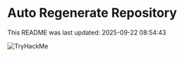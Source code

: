 # Auto Regenerate Repository

This README was last updated: 2025-09-22 08:54:43

 ![TryHackMe](https://tryhackme.com/badge/533634)